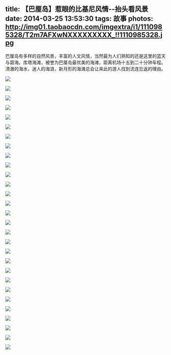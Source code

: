 title: 【巴厘岛】惹眼的比基尼风情--抬头看风景
date: 2014-03-25 13:53:30
tags: 故事
photos: http://img01.taobaocdn.com/imgextra/i1/1110985328/T2m7AFXwNXXXXXXXXX_!!1110985328.jpg
---

 巴厘岛有多样的自然风景，丰富的人文风情，当然最为人们熟知的还是这里的蓝天与碧海。库塔海滩，被誉为巴厘岛最优美的海滩，距离机场十五到二十分钟车程。清澈的海水，迷人的海浪，新月形的海滩总会让来此的游人找到流连忘返的理由。

<!-- more -->

![](http://img01.taobaocdn.com/imgextra/i1/1110985328/T2m7AFXwNXXXXXXXXX_!!1110985328.jpg)

![](http://img04.taobaocdn.com/imgextra/i4/1110985328/T2mWUHXrFXXXXXXXXX_!!1110985328.jpg)

![](http://img02.taobaocdn.com/imgextra/i2/1110985328/T2UxoGXuVXXXXXXXXX_!!1110985328.jpg)

![](http://img03.taobaocdn.com/imgextra/i3/1110985328/T2ibcGXwXXXXXXXXXX_!!1110985328.jpg)

![](http://img03.taobaocdn.com/imgextra/i3/1110985328/T2eGoBXu0aXXXXXXXX_!!1110985328.jpg)

![](http://img02.taobaocdn.com/imgextra/i2/1110985328/T2lLQCXBNXXXXXXXXX_!!1110985328.jpg)

![](http://img03.taobaocdn.com/imgextra/i3/1110985328/T2hkoHXpBXXXXXXXXX_!!1110985328.jpg)

![](http://img04.taobaocdn.com/imgextra/i4/1110985328/T2V1.HXrFXXXXXXXXX_!!1110985328.jpg)

![](http://img04.taobaocdn.com/imgextra/i4/1110985328/T2uuMGXvtXXXXXXXXX_!!1110985328.jpg)

![](http://img03.taobaocdn.com/imgextra/i3/1110985328/T2LOkBXqlaXXXXXXXX_!!1110985328.jpg)

![](http://img04.taobaocdn.com/imgextra/i4/1110985328/T206QDXzdXXXXXXXXX_!!1110985328.jpg)

![](http://img04.taobaocdn.com/imgextra/i4/1110985328/T2VSgDXBdXXXXXXXXX_!!1110985328.jpg)

![](http://img03.taobaocdn.com/imgextra/i3/1110985328/T2kDUHXppXXXXXXXXX_!!1110985328.jpg)

![](http://img02.taobaocdn.com/imgextra/i2/1110985328/T2NcUEXxhXXXXXXXXX_!!1110985328.jpg)

![](http://img04.taobaocdn.com/imgextra/i4/1110985328/T2uNEEXq0XXXXXXXXX_!!1110985328.jpg)

![](http://img03.taobaocdn.com/imgextra/i3/1110985328/T2i.kBXulaXXXXXXXX_!!1110985328.jpg)

![](http://img04.taobaocdn.com/imgextra/i4/1110985328/T29KoHXrBXXXXXXXXX_!!1110985328.jpg)

![](http://img01.taobaocdn.com/imgextra/i1/1110985328/T2Wj7DXBJXXXXXXXXX_!!1110985328.jpg)

![](http://img04.taobaocdn.com/imgextra/i4/1110985328/T2JjkCXq4aXXXXXXXX_!!1110985328.jpg)

![](http://img02.taobaocdn.com/imgextra/i2/1110985328/T2iI7HXsdXXXXXXXXX_!!1110985328.jpg)

![](http://img03.taobaocdn.com/imgextra/i3/1110985328/T2Q.IDXzdXXXXXXXXX_!!1110985328.jpg)

![](http://img04.taobaocdn.com/imgextra/i4/1110985328/T2AsIHXshXXXXXXXXX_!!1110985328.jpg)

![](http://img02.taobaocdn.com/imgextra/i2/1110985328/T2Gt3FXxBXXXXXXXXX_!!1110985328.jpg)

![](http://img02.taobaocdn.com/imgextra/i2/1110985328/T2OqZHXsFXXXXXXXXX_!!1110985328.jpg)

![](http://img03.taobaocdn.com/imgextra/i3/1110985328/T2DasCXtFaXXXXXXXX_!!1110985328.jpg)

![](http://img04.taobaocdn.com/imgextra/i4/1110985328/T2hL.DXCRXXXXXXXXX_!!1110985328.jpg)

![](http://img01.taobaocdn.com/imgextra/i1/1110985328/T2HnEDXz8XXXXXXXXX_!!1110985328.jpg)

![](http://img02.taobaocdn.com/imgextra/i2/1110985328/T2AQcBXvBaXXXXXXXX_!!1110985328.jpg)

![](http://img02.taobaocdn.com/imgextra/i2/1110985328/T2ayQDXB4XXXXXXXXX_!!1110985328.jpg)
